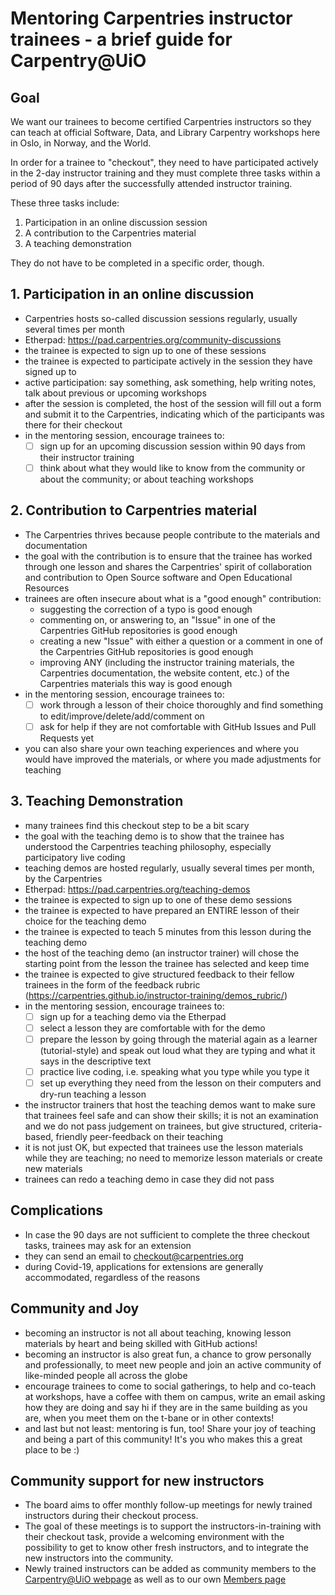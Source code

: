 # Mentoring Carpentries instructor trainees - a brief guide for Carpentry@UiO

## Goal

We want our trainees to become certified Carpentries instructors so they can teach at official Software, Data, and Library Carpentry workshops here in Oslo, in Norway, and the World.

In order for a trainee to "checkout", they need to have participated actively in the 2-day instructor training and they must complete three tasks within a period of 90 days after the successfully attended instructor training.

These three tasks include:

1. Participation in an online discussion session
2. A contribution to the Carpentries material
3. A teaching demonstration

They do not have to be completed in a specific order, though.

## 1. Participation in an online discussion

- Carpentries hosts so-called discussion sessions regularly, usually several times per month
- Etherpad: https://pad.carpentries.org/community-discussions
- the trainee is expected to sign up to one of these sessions
- the trainee is expected to participate actively in the session they have signed up to
- active participation: say something, ask something, help writing notes, talk about previous or upcoming workshops
- after the session is completed, the host of the session will fill out a form and submit it to the Carpentries, indicating which of the participants was there for their checkout
- in the mentoring session, encourage trainees to:
  - [ ] sign up for an upcoming discussion session within 90 days from their instructor training
  - [ ] think about what they would like to know from the community or about the community; or about teaching workshops

## 2. Contribution to Carpentries material

- The Carpentries thrives because people contribute to the materials and documentation
- the goal with the contribution is to ensure that the trainee has worked through one lesson and shares the Carpentries' spirit of collaboration and contribution to Open Source software and Open Educational Resources
- trainees are often insecure about what is a "good enough" contribution:
  - suggesting the correction of a typo is good enough
  - commenting on, or answering to, an "Issue" in one of the Carpentries GitHub repositories is good enough
  - creating a new "Issue" with either a question or a comment in one of the Carpentries GitHub repositories is good enough
  - improving ANY (including the instructor training materials, the Carpentries documentation, the website content, etc.) of the Carpentries materials this way is good enough
- in the mentoring session, encourage trainees to:
  - [ ] work through a lesson of their choice thoroughly and find something to edit/improve/delete/add/comment on
  - [ ] ask for help if they are not comfortable with GitHub Issues and Pull Requests yet
- you can also share your own teaching experiences and where you would have improved the materials, or where you made adjustments for teaching

## 3. Teaching Demonstration

- many trainees find this checkout step to be a bit scary
- the goal with the teaching demo is to show that the trainee has understood the Carpentries teaching philosophy, especially participatory live coding
- teaching demos are hosted regularly, usually several times per month, by the Carpentries
- Etherpad: https://pad.carpentries.org/teaching-demos
- the trainee is expected to sign up to one of these demo sessions
- the trainee is expected to have prepared an ENTIRE lesson of their choice for the teaching demo
- the trainee is expected to teach 5 minutes from this lesson during the teaching demo
- the host of the teaching demo (an instructor trainer) will chose the starting point from the lesson the trainee has selected and keep time
- the trainee is expected to give structured feedback to their fellow trainees in the form of the feedback rubric (https://carpentries.github.io/instructor-training/demos_rubric/)
- in the mentoring session, encourage trainees to:
  - [ ] sign up for a teaching demo via the Etherpad
  - [ ] select a lesson they are comfortable with for the demo
  - [ ] prepare the lesson by going through the material again as a learner (tutorial-style) and speak out loud what they are typing and what it says in the descriptive text
  - [ ] practice live coding, i.e. speaking what you type while you type it
  - [ ] set up everything they need from the lesson on their computers and dry-run teaching a lesson
- the instructor trainers that host the teaching demos want to make sure that trainees feel safe and can show their skills; it is not an examination and we do not pass judgement on trainees, but give structured, criteria-based, friendly peer-feedback on their teaching
- it is not just OK, but expected that trainees use the lesson materials while they are teaching; no need to memorize lesson materials or create new materials
- trainees can redo a teaching demo in case they did not pass

## Complications

- In case the 90 days are not sufficient to complete the three checkout tasks, trainees may ask for an extension
- they can send an email to checkout@carpentries.org
- during Covid-19, applications for extensions are generally accommodated, regardless of the reasons

## Community and Joy

- becoming an instructor is not all about teaching, knowing lesson materials by heart and being skilled with GitHub actions!
- becoming an instructor is also great fun, a chance to grow personally and professionally, to meet new people and join an active community of like-minded people all across the globe
- encourage trainees to come to social gatherings, to help and co-teach at workshops, have a coffee with them on campus, write an email asking how they are doing and say hi if they are in the same building as you are, when you meet them on the t-bane or in other contexts!
- and last but not least: mentoring is fun, too! Share your joy of teaching and being a part of this community! It's you who makes this a great place to be :)

## Community support for new instructors

- The board aims to offer monthly follow-up meetings for newly trained instructors during their checkout process. 
- The goal of these meetings is to support the instructors-in-training with their checkout task, provide a welcoming environment with the possibility to get to know other fresh instructors, and to integrate the new instructors into the community.
- Newly trained instructors can be added as community members to the [Carpentry@UiO webpage](https://www.ub.uio.no/english/libraries/dsc/carpentry-uio/) as well as to our own [Members page](https://uio-carpentry.github.io/about/members/)

